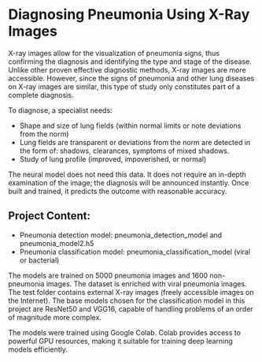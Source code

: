 # Diagnosing Pneumonia Using X-Ray Images

X-ray images allow for the visualization of pneumonia signs, thus confirming the diagnosis and identifying the type and stage of the disease. 
Unlike other proven effective diagnostic methods, X-ray images are more accessible. However, since the signs of pneumonia and other lung diseases on X-ray images
are similar, this type of study only constitutes part of a complete diagnosis.

To diagnose, a specialist needs:

- Shape and size of lung fields (within normal limits or note deviations from the norm)
- Lung fields are transparent or deviations from the norm are detected in the form of: shadows, clearances, symptoms of mixed shadows.
- Study of lung profile (improved, impoverished, or normal)

The neural model does not need this data. It does not require an in-depth examination of the image; the diagnosis will be announced instantly. Once built and trained,
it predicts the outcome with reasonable accuracy.

## Project Content:

- Pneumonia detection model: pneumonia_detection_model and pneumonia_model2.h5
- Pneumonia classification model: pneumonia_classification_model (viral or bacterial)

The models are trained on 5000 pneumonia images and 1600 non-pneumonia images. The dataset is enriched with viral pneumonia images. The test folder contains external 
X-ray images (freely accessible images on the Internet).
The base models chosen for the classification model in this project are ResNet50 and VGG16, capable of handling problems of an order of magnitude more complex.

The models were trained using Google Colab.
Colab provides access to powerful GPU resources, making it suitable for training deep learning models efficiently.
